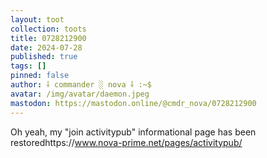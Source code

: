 ```yaml
---
layout: toot
collection: toots
title: 0728212900
date: 2024-07-28
published: true
tags: []
pinned: false
author: ⸸ commander ░ nova ⸸ :~$
avatar: /img/avatar/daemon.jpeg
mastodon: https://mastodon.online/@cmdr_nova/0728212900
---
```


Oh yeah, my "join activitypub" informational page has been restoredhttps://www.nova-prime.net/pages/activitypub/

